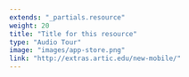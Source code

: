 ```yaml
---
extends: "_partials.resource"
weight: 20
title: "Title for this resource"
type: "Audio Tour"
image: "images/app-store.png"
link: "http://extras.artic.edu/new-mobile/"
---
```

